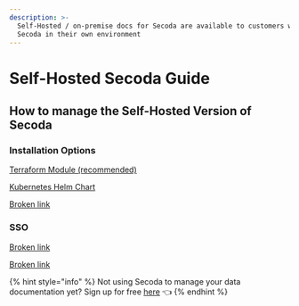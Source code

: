 ```yaml
---
description: >-
  Self-Hosted / on-premise docs for Secoda are available to customers who host
  Secoda in their own environment
---
```


# Self-Hosted Secoda Guide

## **How to manage the Self-Hosted Version of Secoda** <a href="#h_3a4bfd6458" id="h_3a4bfd6458"></a>

### **Installation Options**

[Terraform Module (recommended)](https://github.com/secoda/terraform-aws-secoda)

[Kubernetes Helm Chart](https://github.com/secoda/helm/tree/main/helm)

[Broken link](broken-reference "mention")

### **SSO**

[Broken link](broken-reference "mention")

[Broken link](broken-reference "mention")



{% hint style="info" %}
Not using Secoda to manage your data documentation yet? Sign up for free [here](http://app.secoda.co/) 👈
{% endhint %}
